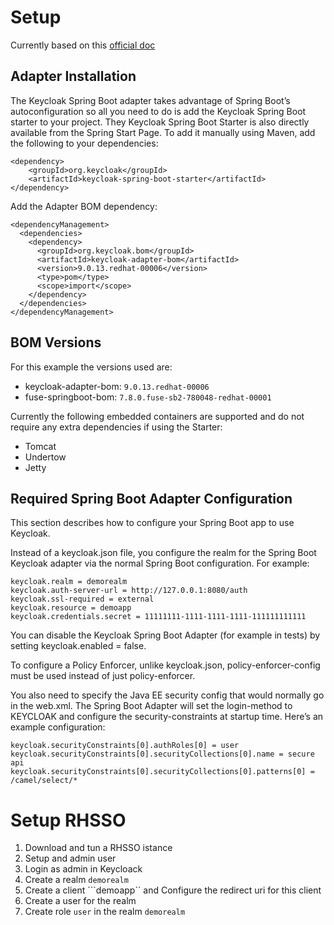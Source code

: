 # Setup

Currently based on this [official doc](https://access.redhat.com/documentation/en-us/red_hat_single_sign-on/7.2/html-single/securing_applications_and_services_guide/index#spring_boot_adapter)

## Adapter Installation

The Keycloak Spring Boot adapter takes advantage of Spring Boot’s autoconfiguration so all you need to do is add the Keycloak Spring Boot starter to your project. They Keycloak Spring Boot Starter is also directly available from the Spring Start Page. To add it manually using Maven, add the following to your dependencies:
```
<dependency>
    <groupId>org.keycloak</groupId>
    <artifactId>keycloak-spring-boot-starter</artifactId>
</dependency>
```
Add the Adapter BOM dependency:

```
<dependencyManagement>
  <dependencies>
    <dependency>
      <groupId>org.keycloak.bom</groupId>
      <artifactId>keycloak-adapter-bom</artifactId>
      <version>9.0.13.redhat-00006</version>
      <type>pom</type>
      <scope>import</scope>
    </dependency>
  </dependencies>
</dependencyManagement>
```
## BOM Versions
For this example the versions used are:

* keycloak-adapter-bom: ```9.0.13.redhat-00006```
* fuse-springboot-bom: ```7.8.0.fuse-sb2-780048-redhat-00001```

Currently the following embedded containers are supported and do not require any extra dependencies if using the Starter:

* Tomcat
* Undertow
* Jetty

## Required Spring Boot Adapter Configuration

This section describes how to configure your Spring Boot app to use Keycloak.

Instead of a keycloak.json file, you configure the realm for the Spring Boot Keycloak adapter via the normal Spring Boot configuration. For example:
```
keycloak.realm = demorealm
keycloak.auth-server-url = http://127.0.0.1:8080/auth
keycloak.ssl-required = external
keycloak.resource = demoapp
keycloak.credentials.secret = 11111111-1111-1111-1111-111111111111
```

You can disable the Keycloak Spring Boot Adapter (for example in tests) by setting keycloak.enabled = false.

To configure a Policy Enforcer, unlike keycloak.json, policy-enforcer-config must be used instead of just policy-enforcer.

You also need to specify the Java EE security config that would normally go in the web.xml. The Spring Boot Adapter will set the login-method to KEYCLOAK and configure the security-constraints at startup time. Here’s an example configuration:
```
keycloak.securityConstraints[0].authRoles[0] = user
keycloak.securityConstraints[0].securityCollections[0].name = secure api
keycloak.securityConstraints[0].securityCollections[0].patterns[0] = /camel/select/*
```

# Setup RHSSO

1. Download and tun a RHSSO istance 
2. Setup and admin user
3. Login as admin in Keycloack
4. Create a realm ```demorealm```
5. Create a client ```demoapp`` and Configure the redirect uri for this client
5. Create a user for the realm
6. Create role ```user``` in the realm ```demorealm```


